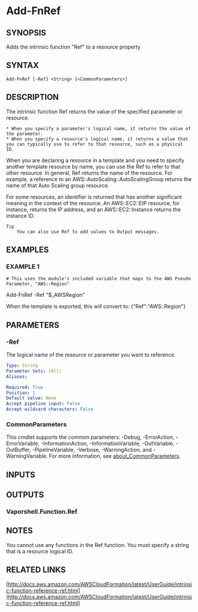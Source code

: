 # Add-FnRef

## SYNOPSIS
Adds the intrinsic function "Ref" to a resource property

## SYNTAX

```
Add-FnRef [-Ref] <String> [<CommonParameters>]
```

## DESCRIPTION
The intrinsic function Ref returns the value of the specified parameter or resource.

    * When you specify a parameter's logical name, it returns the value of the parameter.
    * When you specify a resource's logical name, it returns a value that you can typically use to refer to that resource, such as a physical ID.
    
When you are declaring a resource in a template and you need to specify another template resource by name, you can use the Ref to refer to that other resource.
In general, Ref returns the name of the resource.
For example, a reference to an AWS::AutoScaling::AutoScalingGroup returns the name of that Auto Scaling group resource.

For some resources, an identifier is returned that has another significant meaning in the context of the resource.
An AWS::EC2::EIP resource, for instance, returns the IP address, and an AWS::EC2::Instance returns the instance ID.

    Tip
        You can also use Ref to add values to Output messages.

## EXAMPLES

### EXAMPLE 1
```
# This uses the module's included variable that maps to the AWS Pseudo Parameter, "AWS::Region"
```

Add-FnRef -Ref "$_AWSRegion"

When the template is exported, this will convert to: {"Ref":"AWS::Region"}

## PARAMETERS

### -Ref
The logical name of the resource or parameter you want to reference.

```yaml
Type: String
Parameter Sets: (All)
Aliases:

Required: True
Position: 1
Default value: None
Accept pipeline input: False
Accept wildcard characters: False
```

### CommonParameters
This cmdlet supports the common parameters: -Debug, -ErrorAction, -ErrorVariable, -InformationAction, -InformationVariable, -OutVariable, -OutBuffer, -PipelineVariable, -Verbose, -WarningAction, and -WarningVariable. For more information, see [about_CommonParameters](http://go.microsoft.com/fwlink/?LinkID=113216).

## INPUTS

## OUTPUTS

### Vaporshell.Function.Ref
## NOTES
You cannot use any functions in the Ref function.
You must specify a string that is a resource logical ID.

## RELATED LINKS

[http://docs.aws.amazon.com/AWSCloudFormation/latest/UserGuide/intrinsic-function-reference-ref.html](http://docs.aws.amazon.com/AWSCloudFormation/latest/UserGuide/intrinsic-function-reference-ref.html)

